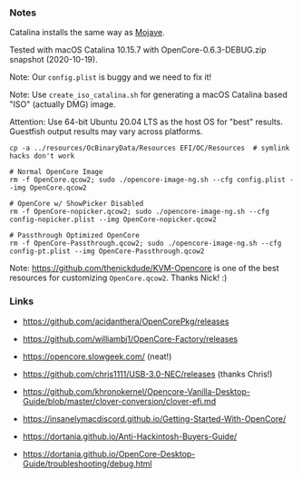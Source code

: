 ### Notes

Catalina installs the same way as [Mojave](../Mojave/README.md).

Tested with macOS Catalina 10.15.7 with OpenCore-0.6.3-DEBUG.zip snapshot
(2020-10-19).

Note: Our `config.plist` is buggy and we need to fix it!

Note: Use `create_iso_catalina.sh` for generating a macOS Catalina based "ISO"
(actually DMG) image.

Attention: Use 64-bit Ubuntu 20.04 LTS as the host OS for "best" results.
Guestfish output results may vary across platforms.

```
cp -a ../resources/OcBinaryData/Resources EFI/OC/Resources  # symlink hacks don't work

# Normal OpenCore Image
rm -f OpenCore.qcow2; sudo ./opencore-image-ng.sh --cfg config.plist --img OpenCore.qcow2

# OpenCore w/ ShowPicker Disabled
rm -f OpenCore-nopicker.qcow2; sudo ./opencore-image-ng.sh --cfg config-nopicker.plist --img OpenCore-nopicker.qcow2

# Passthrough Optimized OpenCore
rm -f OpenCore-Passthrough.qcow2; sudo ./opencore-image-ng.sh --cfg config-pt.plist --img OpenCore-Passthrough.qcow2
```

Note: https://github.com/thenickdude/KVM-Opencore is one of the best resources
for customizing `OpenCore.qcow2`. Thanks Nick! :)

### Links

* https://github.com/acidanthera/OpenCorePkg/releases

* https://github.com/williambj1/OpenCore-Factory/releases

* https://opencore.slowgeek.com/ (neat!)

* https://github.com/chris1111/USB-3.0-NEC/releases (thanks Chris!)

* https://github.com/khronokernel/Opencore-Vanilla-Desktop-Guide/blob/master/clover-conversion/clover-efi.md

* https://insanelymacdiscord.github.io/Getting-Started-With-OpenCore/

* https://dortania.github.io/Anti-Hackintosh-Buyers-Guide/

* https://dortania.github.io/OpenCore-Desktop-Guide/troubleshooting/debug.html
